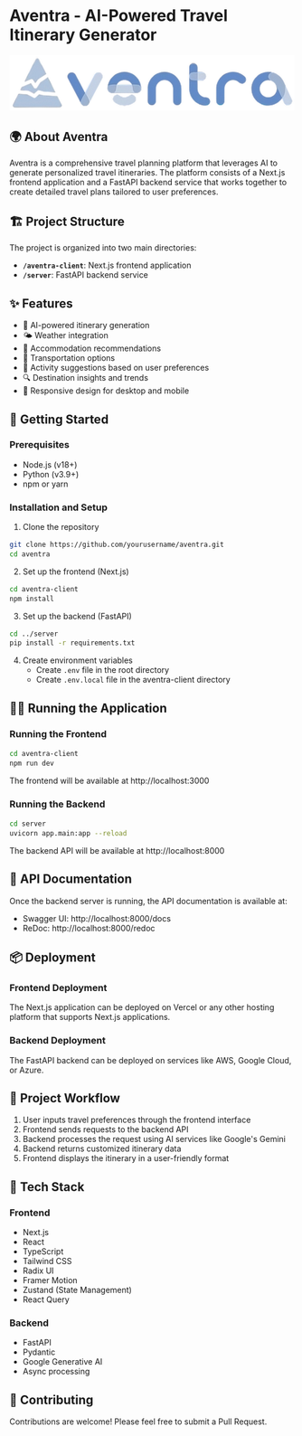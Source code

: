 # Aventra - AI-Powered Travel Itinerary Generator

![Aventra Logo](aventra-client/public/images/logo.png)

## 🌍 About Aventra

Aventra is a comprehensive travel planning platform that leverages AI to generate personalized travel itineraries. The platform consists of a Next.js frontend application and a FastAPI backend service that works together to create detailed travel plans tailored to user preferences.

## 🏗️ Project Structure

The project is organized into two main directories:

- **`/aventra-client`**: Next.js frontend application
- **`/server`**: FastAPI backend service

## ✨ Features

- 🧠 AI-powered itinerary generation
- 🌤️ Weather integration
- 🏨 Accommodation recommendations
- 🚗 Transportation options
- 🎯 Activity suggestions based on user preferences
- 🔍 Destination insights and trends
- 📱 Responsive design for desktop and mobile

## 🚀 Getting Started

### Prerequisites

- Node.js (v18+)
- Python (v3.9+)
- npm or yarn

### Installation and Setup

1. Clone the repository
```bash
git clone https://github.com/yourusername/aventra.git
cd aventra
```

2. Set up the frontend (Next.js)
```bash
cd aventra-client
npm install
```

3. Set up the backend (FastAPI)
```bash
cd ../server
pip install -r requirements.txt
```

4. Create environment variables
   - Create `.env` file in the root directory
   - Create `.env.local` file in the aventra-client directory

## 🏃‍♂️ Running the Application

### Running the Frontend

```bash
cd aventra-client
npm run dev
```

The frontend will be available at http://localhost:3000

### Running the Backend

```bash
cd server
uvicorn app.main:app --reload
```

The backend API will be available at http://localhost:8000

## 📝 API Documentation

Once the backend server is running, the API documentation is available at:
- Swagger UI: http://localhost:8000/docs
- ReDoc: http://localhost:8000/redoc

## 📦 Deployment

### Frontend Deployment
The Next.js application can be deployed on Vercel or any other hosting platform that supports Next.js applications.

### Backend Deployment
The FastAPI backend can be deployed on services like AWS, Google Cloud, or Azure.

## 🔄 Project Workflow

1. User inputs travel preferences through the frontend interface
2. Frontend sends requests to the backend API
3. Backend processes the request using AI services like Google's Gemini
4. Backend returns customized itinerary data
5. Frontend displays the itinerary in a user-friendly format

## 🧰 Tech Stack

### Frontend
- Next.js
- React
- TypeScript
- Tailwind CSS
- Radix UI
- Framer Motion
- Zustand (State Management)
- React Query

### Backend
- FastAPI
- Pydantic
- Google Generative AI
- Async processing

## 🤝 Contributing

Contributions are welcome! Please feel free to submit a Pull Request.
